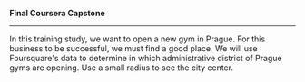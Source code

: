 __Final Coursera Capstone__

***
In this training study, we want to open a new gym in Prague. For this business to be successful, we must find a good place. We will use Foursquare's data to determine in which administrative district of Prague gyms are opening. Use a small radius to see the city center.
